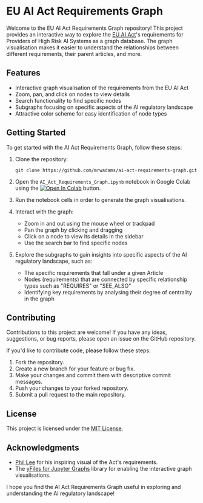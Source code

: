 # EU AI Act Requirements Graph

Welcome to the EU AI Act Requirements Graph repository! This project provides an interactive way to explore the [EU AI Act](https://artificialintelligenceact.com/)'s requirements for Providers of High Risk AI Systems as a graph database. The graph visualisation makes it easier to understand the relationships between different requirements, their parent articles, and more.

## Features

- Interactive graph visualisation of the requirements from the EU AI Act
- Zoom, pan, and click on nodes to view details
- Search functionality to find specific nodes
- Subgraphs focusing on specific aspects of the AI regulatory landscape
- Attractive color scheme for easy identification of node types

## Getting Started

To get started with the AI Act Requirements Graph, follow these steps:

1. Clone the repository:
   ```
   git clone https://github.com/mrwadams/ai-act-requirements-graph.git
   ```

2. Open the `AI_Act_Requirements_Graph.ipynb` notebook in Google Colab using the <a target="_blank" href="https://colab.research.google.com/github/mrwadams/ai-act-requirements-graph/blob/main/AI_Act_Requirements_Graph.ipynb"><img src="https://colab.research.google.com/assets/colab-badge.svg" alt="Open In Colab"/></a> button.

3. Run the notebook cells in order to generate the graph visualisations.

4. Interact with the graph:
   - Zoom in and out using the mouse wheel or trackpad
   - Pan the graph by clicking and dragging
   - Click on a node to view its details in the sidebar
   - Use the search bar to find specific nodes

5. Explore the subgraphs to gain insights into specific aspects of the AI regulatory landscape, such as:
   - The specific requirements that fall under a given Article
   - Nodes (requirements) that are connected by specific relationship types such as "REQUIRES" or "SEE_ALSO"
   - Identifying key requirements by analysing their degree of centrality in the graph

## Contributing

Contributions to this project are welcome! If you have any ideas, suggestions, or bug reports, please open an issue on the GitHub repository.

If you'd like to contribute code, please follow these steps:

1. Fork the repository.
2. Create a new branch for your feature or bug fix.
3. Make your changes and commit them with descriptive commit messages.
4. Push your changes to your forked repository.
5. Submit a pull request to the main repository.

## License

This project is licensed under the [MIT License](LICENSE).

## Acknowledgments

- [Phil Lee](https://www.linkedin.com/in/phillee77/) for his inspiring visual of the Act's requirements.
- The [yFiles for Jupyter Graphs](https://www.yworks.com/products/yfiles-graphs-for-jupyter) library for enabling the interactive graph visualisations.

I hope you find the AI Act Requirements Graph useful in exploring and understanding the AI regulatory landscape!